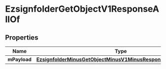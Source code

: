 
# EzsignfolderGetObjectV1ResponseAllOf

## Properties
Name | Type | Description | Notes
------------ | ------------- | ------------- | -------------
**mPayload** | [**EzsignfolderMinusGetObjectMinusV1MinusResponseMinusMPayload**](EzsignfolderMinusGetObjectMinusV1MinusResponseMinusMPayload.md) |  | 



